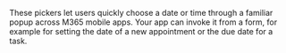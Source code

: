 These pickers let users quickly choose a date or time through a familiar popup across M365 mobile apps. Your app can invoke it from a form, for example for setting the date of a new appointment or the due date for a task.
